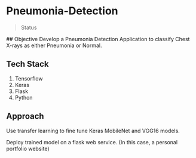 # Pneumonia-Detection  
<blockquote>Status</blockquote>
## Objective
Develop a Pneumonia Detection Application to classify Chest X-rays as either Pneumonia or Normal.  

## Tech Stack  
1. Tensorflow  
2. Keras  
3. Flask  
4. Python  

## Approach  
Use transfer learning to fine tune Keras MobileNet and VGG16 models.  

Deploy trained model on a flask web service. (In this case, a personal portfolio website)
